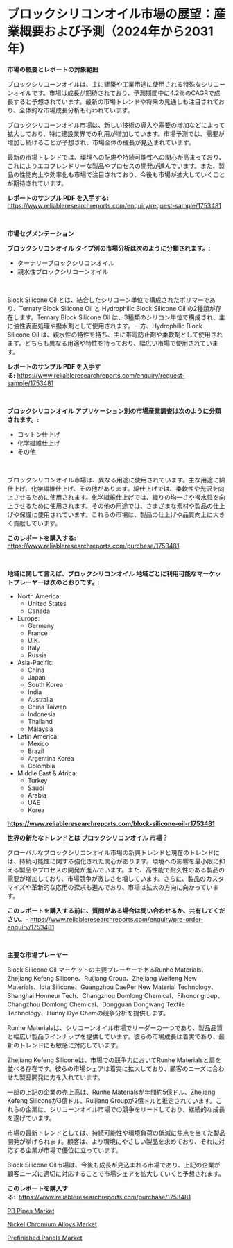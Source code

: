 <p><h1>ブロックシリコンオイル市場の展望：産業概要および予測（2024年から2031年）</h1></p><p><strong>市場の概要とレポートの対象範囲</strong></p>
<p><p>ブロックシリコーンオイルは、主に建築や工業用途に使用される特殊なシリコーンオイルです。市場は成長が期待されており、予測期間中に4.2％のCAGRで成長すると予想されています。最新の市場トレンドや将来の見通しも注目されており、全体的な市場成長分析も行われています。</p><p>ブロックシリコーンオイル市場は、新しい技術の導入や需要の増加などによって拡大しており、特に建設業界での利用が増加しています。市場予測では、需要が増加し続けることが予想され、市場全体の成長が見込まれています。</p><p>最新の市場トレンドでは、環境への配慮や持続可能性への関心が高まっており、これによりエコフレンドリーな製品やプロセスの開発が進んでいます。また、製品の性能向上や効率化も市場で注目されており、今後も市場が拡大していくことが期待されています。</p></p>
<p><strong>レポートのサンプル PDF を入手する:</strong> <a href="https://www.reliableresearchreports.com/enquiry/request-sample/1753481">https://www.reliableresearchreports.com/enquiry/request-sample/1753481</a></p>
<p>&nbsp;</p>
<p><strong>市場セグメンテーション</strong></p>
<p><strong>ブロックシリコンオイル タイプ別の市場分析は次のように分類されます。:</strong></p>
<p><ul><li>ターナリーブロックシリコンオイル</li><li>親水性ブロックシリコーンオイル</li></ul></p>
<p>&nbsp;</p>
<p><p>Block Silicone Oil とは、結合したシリコーン単位で構成されたポリマーであり、Ternary Block Silicone Oil と Hydrophilic Block Silicone Oil の2種類が存在します。Ternary Block Silicone Oil は、3種類のシリコン単位で構成され、主に油性表面処理や撥水剤として使用されます。一方、Hydrophilic Block Silicone Oil は、親水性の特性を持ち、主に帯電防止剤や柔軟剤として使用されます。どちらも異なる用途や特性を持っており、幅広い市場で使用されています。</p></p>
<p><strong>レポートのサンプル PDF を入手する:</strong>&nbsp;<a href="https://www.reliableresearchreports.com/enquiry/request-sample/1753481">https://www.reliableresearchreports.com/enquiry/request-sample/1753481</a></p>
<p>&nbsp;</p>
<p><strong> ブロックシリコンオイル アプリケーション別の市場産業調査は次のように分類されます。:</strong></p>
<p><ul><li>コットン仕上げ</li><li>化学繊維仕上げ</li><li>その他</li></ul></p>
<p>&nbsp;</p>
<p><p>ブロックシリコンオイル市場は、異なる用途に使用されています。主な用途に綿仕上げ、化学繊維仕上げ、その他があります。綿仕上げでは、柔軟性や光沢を向上させるために使用されます。化学繊維仕上げでは、織りの均一さや撥水性を向上させるために使用されます。その他の用途では、さまざまな素材や製品の仕上げや保護に使用されています。これらの市場は、製品の仕上げや品質向上に大きく貢献しています。</p></p>
<p><strong>このレポートを購入する:</strong>&nbsp; <a href="https://www.reliableresearchreports.com/purchase/1753481">https://www.reliableresearchreports.com/purchase/1753481</a></p>
<p>&nbsp;</p>
<p><strong>地域に関して言えば、ブロックシリコンオイル 地域ごとに利用可能なマーケットプレーヤーは次のとおりです。:</strong></p>
<p><ul>
    <li>
        North America:
        <ul>
            <li>United States</li>
            <li>Canada</li>
        </ul>
    </li>
    <li>
        Europe:
        <ul>
            <li>Germany</li>
            <li>France</li>
            <li>U.K.</li>
            <li>Italy</li>
            <li>Russia</li>
        </ul>
    </li>
    <li>
        Asia-Pacific:
        <ul>
            <li>China</li>
            <li>Japan</li>
            <li>South Korea</li>
            <li>India</li>
            <li>Australia</li>
            <li>China Taiwan</li>
            <li>Indonesia</li>
            <li>Thailand</li>
            <li>Malaysia</li>
        </ul>
    </li>
    <li>
        Latin America:
        <ul>
            <li>Mexico</li>
            <li>Brazil</li>
            <li>Argentina Korea</li>
            <li>Colombia</li>
        </ul>
    </li>
    <li>
        Middle East & Africa:
        <ul>
            <li>Turkey</li>
            <li>Saudi</li>
            <li>Arabia</li>
            <li>UAE</li>
            <li>Korea</li>
        </ul>
    </li>
    </ul></p>
<p><strong><a href="https://www.reliableresearchreports.com/block-silicone-oil-r1753481">https://www.reliableresearchreports.com/block-silicone-oil-r1753481</a></strong>&nbsp;</p>
<p><strong>世界の新たなトレンドとは ブロックシリコンオイル 市場？</strong></p>
<p><p>グローバルなブロックシリコンオイル市場の新興トレンドと現在のトレンドには、持続可能性に関する強化された関心があります。環境への影響を最小限に抑える製品やプロセスの開発が進んでいます。また、高性能で耐久性のある製品の需要が増加しており、市場競争が激しさを増しています。さらに、製品のカスタマイズや革新的な応用の探求も進んでおり、市場は拡大の方向に向かっています。</p></p>
<p><strong>このレポートを購入する前に、質問がある場合は問い合わせるか、共有してください。</strong>- <a href="https://www.reliableresearchreports.com/enquiry/pre-order-enquiry/1753481">https://www.reliableresearchreports.com/enquiry/pre-order-enquiry/1753481</a></p>
<p>&nbsp;</p>
<p><strong>主要な市場プレーヤー</strong></p>
<p><p>Block Silicone Oil マーケットの主要プレーヤーであるRunhe Materials、Zhejiang Kefeng Silicone、Ruijiang Group、Zhejiang Weifeng New Materials、Iota Silicone、Guangzhou DaePer New Material Technology、Shanghai Honneur Tech、Changzhou Domlong Chemical、Fihonor group、Changzhou Domlong Chemical、Dongguan Dongwang Textile Technology、Hunny Dye Chemの競争分析を提供します。</p><p>Runhe Materialsは、シリコーンオイル市場でリーダーの一つであり、製品品質と幅広い製品ラインナップを提供しています。彼らの市場成長は着実であり、最新のトレンドにも敏感に対応しています。</p><p>Zhejiang Kefeng Siliconeは、市場での競争力においてRunhe Materialsと肩を並べる存在です。彼らの市場シェアは着実に拡大しており、顧客のニーズに合わせた製品開発に力を入れています。</p><p>一部の上記の企業の売上高は、Runhe Materialsが年間約5億ドル、Zhejiang Kefeng Siliconeが3億ドル、Ruijiang Groupが2億ドルと推定されています。これらの企業は、シリコーンオイル市場での競争をリードしており、継続的な成長を遂げています。</p><p>市場の最新トレンドとしては、持続可能性や環境負荷の低減に焦点を当てた製品開発が挙げられます。顧客は、より環境にやさしい製品を求めており、それに対応する企業が市場で優位に立っています。</p><p>Block Silicone Oil市場は、今後も成長が見込まれる市場であり、上記の企業が顧客ニーズに適切に対応することで市場シェアを拡大していくと予想されます。</p></p>
<p><strong>このレポートを購入する:</strong>&nbsp;&nbsp;<a href="https://www.reliableresearchreports.com/purchase/1753481">https://www.reliableresearchreports.com/purchase/1753481</a></p>
<p><p><a href="https://www.linkedin.com/pulse/pb-pipes-market-analysis-size-global-industry-overview-segmentation-rlhbe?trackingId=MFT2yS8BWiIvNmmZRSDEPQ%3D%3D">PB Pipes Market</a></p><p><a href="https://www.linkedin.com/pulse/nickel-chromium-alloys-market-analysis-examines-its-scope-heche?trackingId=uS%2BleWLbHdcUzGYZICbQzQ%3D%3D">Nickel Chromium Alloys Market</a></p><p><a href="https://www.linkedin.com/pulse/prefinished-panels-market-insights-players-forecast-till-nbdte?trackingId=2OOb1PiEMyzJ6SajPxeU%2Fw%3D%3D">Prefinished Panels Market</a></p></p>
